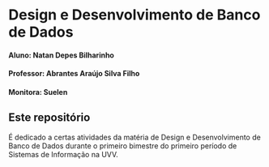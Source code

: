 # Design e Desenvolvimento de Banco de Dados
#### Aluno: Natan Depes Bilharinho
#### Professor:  Abrantes Araújo Silva Filho
#### Monitora: Suelen

## Este repositório
É dedicado a certas atividades da matéria de Design e Desenvolvimento de Banco de Dados durante o primeiro bimestre do primeiro período de Sistemas de Informação na UVV. 
